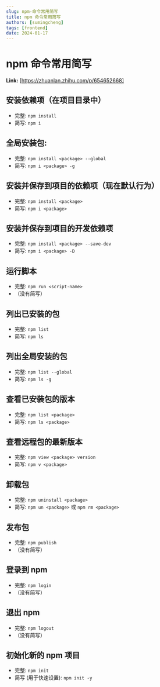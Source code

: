 ```yaml
---
slug: npm-命令常用简写
title: npm 命令常用简写
authors: [sumingcheng]
tags: [frontend]
date: 2024-01-17
---
```


# npm 命令常用简写



 **Link:** [https://zhuanlan.zhihu.com/p/654652668]

## 安装依赖项（在项目目录中）  

* 完整: `npm install`
* 简写: `npm i`

## 全局安装包:  

* 完整: `npm install <package> --global`
* 简写: `npm i <package> -g`

## 安装并保存到项目的依赖项（现在默认行为）  

* 完整: `npm install <package>`
* 简写: `npm i <package>`

## 安装并保存到项目的开发依赖项  

* 完整: `npm install <package> --save-dev`
* 简写: `npm i <package> -D`

## 运行脚本  

* 完整: `npm run <script-name>`
* （没有简写）

## 列出已安装的包  

* 完整: `npm list`
* 简写: `npm ls`

## 列出全局安装的包  

* 完整: `npm list --global`
* 简写: `npm ls -g`

## 查看已安装包的版本  

* 完整: `npm list <package>`
* 简写: `npm ls <package>`

## 查看远程包的最新版本  

* 完整: `npm view <package> version`
* 简写: `npm v <package>`

## 卸载包  

* 完整: `npm uninstall <package>`
* 简写: `npm un <package>` 或 `npm rm <package>`

## 发布包  

* 完整: `npm publish`
* （没有简写）

## 登录到 npm  

* 完整: `npm login`
* （没有简写）

## 退出 npm  

* 完整: `npm logout`
* （没有简写）

## 初始化新的 npm 项目  

* 完整: `npm init`
* 简写 (用于快速设置): `npm init -y`